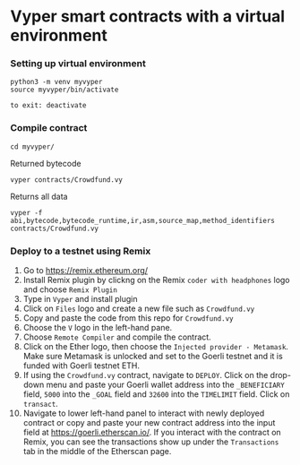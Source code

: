 # Vyper smart contracts with a virtual environment

### Setting up virtual environment

    python3 -m venv myvyper
    source myvyper/bin/activate

    to exit: deactivate

### Compile contract
        
    cd myvyper/

Returned bytecode

    vyper contracts/Crowdfund.vy

Returns all data

    vyper -f abi,bytecode,bytecode_runtime,ir,asm,source_map,method_identifiers contracts/Crowdfund.vy

### Deploy to a testnet using Remix

1. Go to https://remix.ethereum.org/
2. Install Remix plugin by clickng on the Remix `coder with headphones` logo and choose `Remix Plugin`
3. Type in `Vyper` and install plugin
4. Click on `Files` logo and create a new file such as `Crowdfund.vy`
5. Copy and paste the code from this repo for `Crowdfund.vy`
6. Choose the `V` logo in the left-hand pane.
7. Choose `Remote Compiler` and compile the contract.
8. Click on the Ether logo, then choose the `Injected provider - Metamask`. Make sure Metamask is unlocked and set to the Goerli testnet and it is funded with Goerli testnet ETH.
9. If using the `Crowdfund.vy` contract, navigate to `DEPLOY`. Click on the drop-down menu and paste your Goerli wallet address into the `_BENEFICIARY` field, `5000` into the `_GOAL` field and `32600` into the `TIMELIMIT` field. Click on `transact`.
10. Navigate to lower left-hand panel to interact with newly deployed contract or copy and paste your new contract address into the input field at https://goerli.etherscan.io/. If you interact with the contract on Remix, you can see the transactions show up under the `Transactions` tab in the middle of the Etherscan page.

